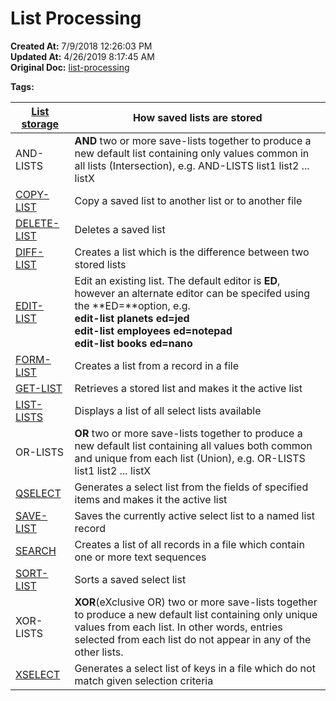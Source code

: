 # List Processing

**Created At:** 7/9/2018 12:26:03 PM  
**Updated At:** 4/26/2019 8:17:45 AM  
**Original Doc:** [list-processing](https://docs.jbase.com/47026-lists/list-processing)  

**Tags:**
<badge text='lists' vertical='middle' />


| [List storage](./../list-storage) | How saved lists are stored<br> |
| --- | --- |
| AND-LISTS | **AND** two or more save-lists together to produce a new default list containing only values common in all lists (Intersection), e.g. AND-LISTS list1 list2 ... listX<br> |
| [COPY-LIST](./../copy-list) | Copy a saved list to another list or to another file |
| [DELETE-LIST](./../delete-list) | Deletes a saved list |
| [DIFF-LIST](./../diff-list) | Creates a list which is the difference between two stored lists |
| [EDIT-LIST](./../edit-list) | Edit an existing list. The default editor is **ED**, however an alternate editor can be specifed using the **ED=**option, e.g.<br>**edit-list planets ed=jed<br> edit-list employees ed=notepad<br>edit-list books ed=nano** |
| [FORM-LIST](./../form-list) | Creates a list from a record in a file |
| [GET-LIST](./../get-list) | Retrieves a stored list and makes it the active list |
| [LIST-LISTS](./../list-lists) | Displays a list of all select lists available |
| OR-LISTS | **OR** two or more save-lists together to produce a new default list containing all values both common and unique from each list (Union), e.g. OR-LISTS list1 list2 ... listX<br> |
| [QSELECT](./../qselect) | Generates a select list from the fields of specified items and makes it the active list |
| [SAVE-LIST](./../save-list) | Saves the currently active select list to a named list record |
| [SEARCH](./../search) | Creates a list of all records in a file which contain one or more text sequences |
| [SORT-LIST](./../sort-list) | Sorts a saved select list |
| XOR-LISTS | **XOR**(eXclusive OR) two or more save-lists together to produce a new default list containing only unique values from each list. In other words, entries selected from each list do not appear in any of the other lists.<br> |
| [XSELECT](./../xselect) | Generates a select list of keys in a file which do not match given selection criteria |

